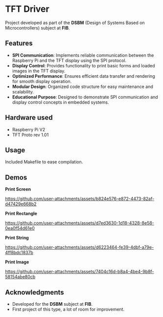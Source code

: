 # TFT Driver

Project developed as part of the **DSBM** (Design of Systems Based on Microcontrollers) subject at **FIB**.

## Features

- **SPI Communication**: Implements reliable communication between the Raspberry Pi and the TFT display using the SPI protocol.
- **Display Control**: Provides functionality to print basic forms and loaded images in the TFT display.
- **Optimized Performance**: Ensures efficient data transfer and rendering for smooth display operation.
- **Modular Design**: Organized code structure for easy maintenance and scalability.
- **Educational Purpose**: Designed to demonstrate SPI communication and display control concepts in embedded systems.

## Hardware used

- Raspberry Pi V2
- TFT Proto rev 1.01

## Usage

Included Makefile to ease compilation.

## Demos

**Print Screen**

https://github.com/user-attachments/assets/b824e576-e872-4473-82af-d47429e668b2

**Print Rectangle**

https://github.com/user-attachments/assets/d7ed3630-1d18-4328-8e58-0ea0f54d61e0

**Print String**

https://github.com/user-attachments/assets/d6223464-fe39-4dbf-a79e-4ff8bdc1837b

**Print Image**

https://github.com/user-attachments/assets/7404c16d-b8a4-4be4-9b8f-58154abe80cb

## Acknowledgments

- Developed for the **DSBM** subject at **FIB**.
- First project of this type, a lot of room for improvement.
